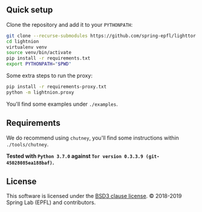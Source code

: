 Quick setup
-----------

Clone the repository and add it to your `PYTHONPATH`:
```sh
git clone --recurse-submodules https://github.com/spring-epfl/lighttor lightnion
cd lightnion
virtualenv venv
source venv/bin/activate
pip install -r requirements.txt
export PYTHONPATH="$PWD"
```

Some extra steps to run the proxy:
```sh
pip install -r requirements-proxy.txt
python -m lightnion.proxy
```

You'll find some examples under `./examples`.

Requirements
------------

We do recommend using `chutney`, you'll find some instructions
within `./tools/chutney`.

**Tested with `Python 3.7.0` against
`Tor version 0.3.3.9 (git-45028085ea188baf)`.**

License
-------

This software is licensed under the
[BSD3 clause license](LICENSE).
© 2018-2019 Spring Lab (EPFL) and contributors.
